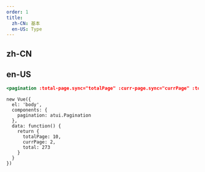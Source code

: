 ```yaml
---
order: 1
title:
  zh-CN: 基本
  en-US: Type
---
```


## zh-CN



## en-US


````jsx
<pagination :total-page.sync="totalPage" :curr-page.sync="currPage" :total="total" :show-jumper="true" :show-size-changer="true"></pagination>
````

````vue-script
new Vue({
  el: 'body',
  components: {
    pagination: atui.Pagination
  },
  data: function() {
    return {
      totalPage: 10,
      currPage: 2,
      total: 273
    }
  }
})
````

